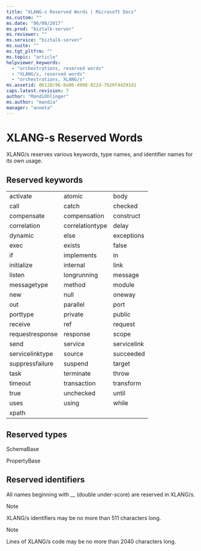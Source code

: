 ```yaml
---
title: "XLANG-s Reserved Words | Microsoft Docs"
ms.custom: ""
ms.date: "06/08/2017"
ms.prod: "biztalk-server"
ms.reviewer: ""
ms.service: "biztalk-server"
ms.suite: ""
ms.tgt_pltfrm: ""
ms.topic: "article"
helpviewer_keywords: 
  - "orchestrations, reserved words"
  - "XLANG/s, reserved words"
  - "orchestrations, XLANG/s"
ms.assetid: 06128c96-8a06-4998-822d-7b20f44291d1
caps.latest.revision: 7
author: "MandiOhlinger"
ms.author: "mandia"
manager: "anneta"
---
```

# XLANG-s Reserved Words
XLANG/s reserves various keywords, type names, and identifier names for its own usage.  
  
## Reserved keywords  
  
||||  
|-|-|-|  
|activate|atomic|body|  
|call|catch|checked|  
|compensate|compensation|construct|  
|correlation|correlationtype|delay|  
|dynamic|else|exceptions|  
|exec|exists|false|  
|if|implements|in|  
|initialize|internal|link|  
|listen|longrunning|message|  
|messagetype|method|module|  
|new|null|oneway|  
|out|parallel|port|  
|porttype|private|public|  
|receive|ref|request|  
|requestresponse|response|scope|  
|send|service|servicelink|  
|servicelinktype|source|succeeded|  
|suppressfailure|suspend|target|  
|task|terminate|throw|  
|timeout|transaction|transform|  
|true|unchecked|until|  
|uses|using|while|  
|xpath|||  
  
## Reserved types  
 SchemaBase  
  
 PropertyBase  
  
## Reserved identifiers  
 All names beginning with __ (double under-score) are reserved in XLANG/s.  
  
> [!NOTE]
>  XLANG/s identifiers may be no more than 511 characters long.  
  
> [!NOTE]
>  Lines of XLANG/s code may be no more than 2040 characters long.